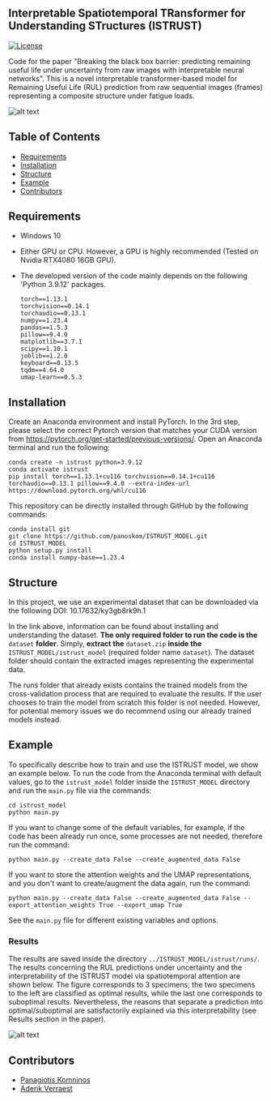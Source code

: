 ##  Interpretable Spatiotemporal TRansformer for Understanding STructures (ISTRUST)

[![License](https://img.shields.io/badge/license-MIT-blue.svg)](LICENSE)

Code for the paper "Breaking the black box barrier: predicting remaining useful life under uncertainty from raw images with interpretable neural networks". This is a novel interpretable transformer-based model for Remaining Useful Life (RUL) prediction from raw sequential images (frames) representing a composite structure under fatigue loads.

![alt text](https://github.com/panoskom/ISTRUST_MODEL/blob/main/Figs/general_concept.jpg)



## Table of Contents

- [Requirements](#requirements)
- [Installation](#installation)
- [Structure](#structure)
- [Example](#example)
- [Contributors](#contributors)

## Requirements

- Windows 10
- Either GPU or CPU. However, a GPU is highly recommended (Tested on Nvidia RTX4080 16GB GPU).
- The developed version of the code mainly depends on the following 'Python 3.9.12' packages.

  ```
  torch==1.13.1
  torchvision==0.14.1
  torchaudio==0.13.1
  numpy==1.23.4
  pandas==1.5.3
  pillow==9.4.0
  matplotlib==3.7.1
  scipy==1.10.1
  joblib==1.2.0
  keyboard==0.13.5
  tqdm==4.64.0
  umap-learn==0.5.3
  ```

## Installation
Create an Anaconda environment and install PyTorch. In the 3rd step, please select the correct Pytorch version that matches your CUDA version from https://pytorch.org/get-started/previous-versions/. Open an Anaconda terminal and run the following:

```
conda create -n istrust python=3.9.12
conda activate istrust
pip install torch==1.13.1+cu116 torchvision==0.14.1+cu116 torchaudio==0.13.1 pillow==9.4.0 --extra-index-url https://download.pytorch.org/whl/cu116
```
This repository can be directly installed through GitHub by the following commands:

```
conda install git
git clone https://github.com/panoskom/ISTRUST_MODEL.git
cd ISTRUST_MODEL
python setup.py install
conda install numpy-base==1.23.4
```

## Structure

In this project, we use an experimental dataset that can be downloaded via the following DOI: 10.17632/ky3gb8rk9h.1 

In the link above, information can be found about installing and understanding the dataset. **The only required folder to run the code is the** `dataset` **folder**. Simply, **extract the** `dataset.zip` **inside the** `ISTRUST_MODEL/istrust_model` (required folder name `dataset`). The dataset folder should contain the extracted images representing the experimental data. 

The runs folder that already exists contains the trained models from the cross-validation process that are required to evaluate the results. If the user chooses to train the model from scratch this folder is not needed. However, for potential memory issues we do recommend using our already trained models instead.
 

## Example

To specifically describe how to train and use the ISTRUST model, we show an example below. To run the code from the Anaconda terminal with default values, go to the `istrust_model` folder inside the `ISTRUST_MODEL` directory and run the `main.py` file via the commands:

```
cd istrust_model
python main.py
```

If you want to change some of the default variables, for example, if the code has been already run once, some processes are not needed, therefore run the command:

`python main.py --create_data False --create_augmented_data False`

If you want to store the attention weights and the UMAP representations, and you don't want to create/augment the data again, run the command:

`python main.py --create_data False --create_augmented_data False --export_attention_weights True --export_umap True`

See the `main.py` file for different existing variables and options.

### Results

The results are saved inside the directory `../ISTRUST_MODEL/istrust/runs/`. The results concerning the RUL predictions under uncertainty and the interpretability of the ISTRUST model via spatiotemporal attention are shown below. The figure corresponds to 3 specimens; the two specimens to the left are classified as optimal results, while the last one corresponds to suboptimal results. Nevertheless, the reasons that separate a prediction into optimal/suboptimal are satisfactorily explained via this interpretability (see Results section in the paper).

![alt text](https://github.com/panoskom/ISTRUST_MODEL/blob/main/Figs/results.jpg)

## Contributors

- [Panagiotis Komninos](https://github.com/panoskom)
- [Aderik Verraest](https://github.com/aderikverraest)

